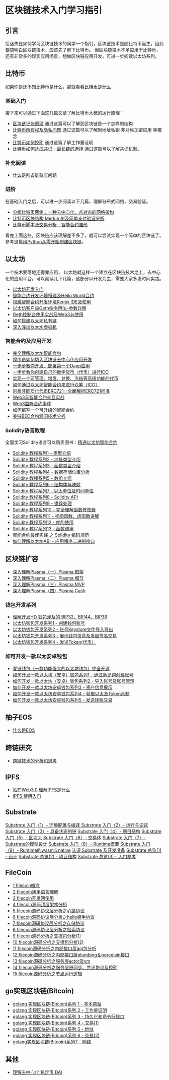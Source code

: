 # 区块链技术入门学习指引

## 引言
给迷失在如何学习区块链技术的同学一个指引，区块链技术是随比特币诞生，因此要搞明白区块链技术，应该先了解下比特币。
但区块链技术不单应用于比特币，还有非常多的现实应用场景，想做区块链应用开发，可进一步阅读以太坊系列。

## 比特币
如果你是还不知比特币是什么，那就看看[比特币是什么](https://learnblockchain.cn/2017/10/23/whatisbitcoin/)

### 基础入门
接下来可以通过下面这几篇文章了解比特币大概的运行原理：

* [区块链记账原理](https://learnblockchain.cn/2017/10/25/whatbc/)
  通过这篇可以了解到区块链是一个怎样的结构
* [比特币所有权及隐私问题](https://learnblockchain.cn/2017/11/02/bitcoin-own/)
  通过这篇可以了解到地址私钥 非对称加密应用 等概念
* [比特币如何挖矿](https://learnblockchain.cn/2017/11/04/bitcoin-pow/)
  通过这篇了解工作量证明
* [比特币如何达成共识 - 最长链的选择](https://learnblockchain.cn/2017/12/07/bitcoin-sonsensus/)
  通过这篇可以了解共识机制。

### 补充阅读
* [什么是拜占庭将军问题](https://learnblockchain.cn/2018/02/05/bitcoin-byzantine/)

### 进阶
在基础入门之后，可以进一步阅读以下几篇，理解分布式网络，交易验证。

* [分析比特币网络：一种去中心化、点对点的网络架构](https://learnblockchain.cn/2017/11/07/bitcoin-p2p/)
* [比特币区块结构 Merkle 树及简单支付验证分析](https://learnblockchain.cn/2017/11/10/bitcoin-script/)
* [比特币脚本及交易分析 - 智能合约雏形](https://xiaozhuanlan.com/topic/1402935768)

看完上面这些，区块链应该理解差不多了，就可以尝试实现一个简单的区块链了。参考这篇[用Python从零开始创建区块链](https://learnblockchain.cn/2017/10/27/build_blockchain_by_python/)。

## 以太坊
一个技术要落地还得靠应用， 以太坊就这样一个建立在区块链技术之上，去中心化的应用平台。可以阅读几下几篇，这部分以开发为主，需要大家多发时间实践。

* [以太坊开发入门](https://learnblockchain.cn/2017/11/20/whatiseth/)
* [智能合约开发环境搭建及Hello World合约](https://learnblockchain.cn/2017/11/24/init-env/)
* [搭建智能合约开发环境Remix IDE及使用](https://learnblockchain.cn/2018/06/07/remix-ide/)
* [以太坊客户端Geth命令用法-参数详解](https://learnblockchain.cn/2017/11/29/geth_cmd_options/)
* [Geth控制台使用实战及Web3.js使用](https://learnblockchain.cn/2017/12/01/geth_cmd_short/)
* [如何搭建以太坊私有链](https://learnblockchain.cn/2018/03/18/create_private_blockchain/)
* [深入浅出以太坊虚拟机](https://learnblockchain.cn/2019/04/09/easy-evm/)

### 智能合约及应用开发

* [完全理解以太坊智能合约](https://learnblockchain.cn/2018/01/04/understanding-smart-contracts/)
* [程序员如何切入区块链去中心化应用开发](https://learnblockchain.cn/2018/08/31/devDapp/#more)
* [一步步教你开发、部署第一个Dapp应用](https://learnblockchain.cn/2018/01/12/first-dapp/)
* [一步步教你创建自己的数字货币（代币）进行ICO](https://learnblockchain.cn/2018/01/12/create_token/)
* [实现一个可管理、增发、兑换、冻结等高级功能的代币](https://learnblockchain.cn/2018/01/27/create-token2/)
* [如何通过以太坊智能合约来进行众筹（ICO）](https://learnblockchain.cn/2018/02/28/ico-crowdsale/)
* [剖析非同质化代币ERC721--全面解析ERC721标准](https://learnblockchain.cn/2018/03/23/token-erc721/)
* [Web3与智能合约交互实战](https://learnblockchain.cn/2018/04/15/web3-html/)
* [Web3监听合约事件](https://learnblockchain.cn/2018/05/09/solidity-event/)
* [如何编写一个可升级的智能合约](https://learnblockchain.cn/2018/03/15/contract-upgrade/)
* [美链BEC合约漏洞技术分析](https://learnblockchain.cn/2018/04/25/bec-overflow/)

### Solidity语言教程
全面学习Solidity语言可以购买图书：[精通以太坊智能合约](http://edu.upchain.pro/book.html)

* [Solidity 教程系列1 - 类型介绍](https://learnblockchain.cn/2017/12/05/solidity1/)
* [Solidity 教程系列2 - 地址类型介绍](https://learnblockchain.cn/2017/12/12/solidity2/)
* [Solidity 教程系列3 - 函数类型介绍](https://learnblockchain.cn/2017/12/12/solidity_func/)
* [Solidity 教程系列4 - 数据存储位置分析](https://learnblockchain.cn/2017/12/21/solidity_reftype_datalocation/)
* [Solidity 教程系列5 - 数组介绍](https://learnblockchain.cn/2017/12/21/solidity-arrays/)
* [Solidity 教程系列6 - 结构体与映射](https://learnblockchain.cn/2017/12/27/solidity-structs/)
* [Solidity 教程系列7 - 以太单位及时间单位](https://learnblockchain.cn/2018/02/02/solidity-unit/)
* [Solidity 教程系列8 - Solidity API](https://learnblockchain.cn/2018/03/14/solidity-api/)
* [Solidity 教程系列9 - 错误处理](https://learnblockchain.cn/2018/04/07/solidity-errorhandler/)
* [Solidity 教程系列10 - 完全理解函数修改器](https://learnblockchain.cn/2018/04/09/solidity-modify/)
* [Solidity 教程系列11 - 视图函数、虚函数讲解](https://learnblockchain.cn/2018/05/17/solidity-functions/)
* [Solidity 教程系列12 - 库的使用](https://learnblockchain.cn/2018/08/09/solidity-library/)
* [Solidity 教程系列13 - 函数调用](https://learnblockchain.cn/2018/08/09/solidity-callfun/)
* [智能合约最佳实践 之 Solidity 编码规范](https://learnblockchain.cn/2018/05/04/solidity-style-guide/)
* [如何理解以太坊ABI - 应用程序二进制接口](https://learnblockchain.cn/2018/08/09/understand-abi/)


## 区块链扩容

* [深入理解Plasma（一）Plasma 框架](https://learnblockchain.cn/2018/10/20/plasma-framework/)
* [深入理解Plasma（二）Plasma 细节](https://learnblockchain.cn/2018/10/24/plasma-in-detail/)
* [深入理解Plasma（三）Plasma MVP](https://learnblockchain.cn/2018/11/03/plasma-mvp/)
* [深入理解Plasma（四）Plasma Cash](https://learnblockchain.cn/2018/11/16/plasma-cash/)


### 钱包开发系列

* [理解开发HD 钱包涉及的 BIP32、BIP44、BIP39](https://learnblockchain.cn/2018/09/28/hdwallet/)
* [以太坊钱包开发系列1 - 创建钱包账号](https://learnblockchain.cn/2018/10/25/eth-web-wallet_1/)
* [以太坊钱包开发系列2 - 账号Keystore文件导入导出](https://learnblockchain.cn/2018/10/25/eth-web-wallet_2/)
* [以太坊钱包开发系列3 - 展示钱包信息及发起签名交易](https://learnblockchain.cn/2018/10/26/eth-web-wallet_3/)
* [以太坊钱包开发系列4 - 发送Token(代币）](https://learnblockchain.cn/2018/10/26/eth-web-wallet_4/)

### 如可开发一款以太安卓钱包

* [登链钱包（一款功能强大的以太坊钱包）完全开源](https://learnblockchain.cn/2019/03/07/wallet-annouce/)
* [如何开发一款以太坊（安卓）钱包系列1 - 通过助记词创建账号](https://learnblockchain.cn/2019/03/13/eth_wallet_dev_1/)
* [如何开发一款以太坊（安卓）钱包系列2 - 导入账号及账号管理](https://learnblockchain.cn/2019/03/18/eth-wallet-dev-2/)
* [如何开发一款以太坊安卓钱包系列3 - 资产信息展示](https://learnblockchain.cn/2019/03/24/eth_wallet_dev_3/)
* [如何开发一款以太坊安卓钱包系列4 - 获取以太及Token余额](https://learnblockchain.cn/2019/03/26/eth-wallet-dev-4/)
* [如何开发一款以太坊安卓钱包系列5 - 发送转账交易](https://learnblockchain.cn/2019/04/04/eth-wallet-dev-5/)

## 柚子EOS

* [什么是EOS](https://learnblockchain.cn/2018/07/17/whatiseos/)

## 跨链研究

* [跨链技术的分析和思考](https://learnblockchain.cn/2019/03/23/blockchain_interoperability/)


## IPFS

* [站在Web3.0 理解IPFS是什么](https://learnblockchain.cn/2018/12/12/what-is-ipfs/)
* [IPFS 使用入门](https://learnblockchain.cn/2018/12/25/use-ipfs/)

## Substrate
[Substrate 入门（1）- 环境配置与编译 ](https://learnblockchain.cn/article/273)
[Substrate 入门（2）- 运行与调试](https://learnblockchain.cn/2019/12/21/substrate-run-debug)
[Substrate 入门（3）- 具备状态的链](https://learnblockchain.cn/2019/12/22/substrate-state)
[Substrate 入门（4）- 项目结构](https://learnblockchain.cn/2019/12/23/substrate-struct)
[Substrate 入门（5）- 区块头](https://learnblockchain.cn/2019/12/30/substrate-header)
[Substrate 入门（6）- 交易体](https://learnblockchain.cn/article/330)
[Substrate 入门（7）- Substrate的模型设计](https://learnblockchain.cn/article/331)
[Substrate 入门（8）- Runtime概要](https://learnblockchain.cn/article/348)
[Substrate 入门（9）- Runtime的wasm与native](https://learnblockchain.cn/article/382)
[认识 Substrate 及开发准备](https://learnblockchain.cn/2018/10/20/substrate-base)
[Substrate 总览(1) - 设计](https://learnblockchain.cn/2019/03/02/substrate-project)
[Substrate 总览(2) - 项目结构](https://learnblockchain.cn/2019/03/10/substrate-structure)
[Substrate 总览(3) - 入门参考](https://learnblockchain.cn/2019/11/05/substrate-start)

## FileCoin

* [1 filecoin概念](https://learnblockchain.cn/2019/02/18/filecoin-code-analysis-1/)
* [2 filecoin通用语言理解](https://learnblockchain.cn/2019/02/20/filecoin-code-analysis-2/)
* [3 filecoin开发网使用](https://learnblockchain.cn/2019/02/22/filecoin-code-analysis-3/)
* [4 filecoin源码顶层架构分析](https://learnblockchain.cn/2019/02/28/filecoin-code-analysis-4/)
* [5 filecoin源码协议层分析之心跳协议](https://learnblockchain.cn/2019/03/04/filecoin-code-analysis-5/)
* [6 filecoin源码协议层分析之hello握手协议](https://learnblockchain.cn/2019/03/04/filecoin-code-analysis-6/)
* [7 filecoin源码协议层分析之存储协议](https://learnblockchain.cn/2019/03/05/filecoin-code-analysis-7/)
* [8 filecoin源码协议层分析之检索协议](https://learnblockchain.cn/2019/03/05/filecoin-code-analysis-8/)
* [9 filecoin源码分析之支撑包分析(1)](https://learnblockchain.cn/2019/03/06/filecoin-code-analysis-9/)
* [10 filecoin源码分析之支撑包分析(2)](https://learnblockchain.cn/2019/03/07/filecoin-code-analysis-10/)
* [11 filecoin源码分析之内部接口层api包分析](https://learnblockchain.cn/2019/03/07/filecoin-code-analysis-11/)
* [12 filecoin源码分析之内部接口层plumbing＆porcelain接口](https://learnblockchain.cn/2019/03/07/filecoin-code-analysis-12/)
* [13 filecoin源码分析之服务层actor及vm](https://learnblockchain.cn/2019/03/08/filecoin-code-analysis-13/)
* [14 filecoin源码分析之服务层链同步、共识协议及挖矿](https://learnblockchain.cn/2019/03/09/filecoin-code-analysis-14/)
* [15 filecoin源码分析之节点运行逻辑](https://learnblockchain.cn/2019/03/10/filecoin-code-analysis-15/)

## go实现区块链(Bitcoin)

* [golang 实现区块链(Bitcoin)系列 1 - 基本原型](https://learnblockchain.cn/article/577)  
* [golang 实现区块链(Bitcoin)系列 2 - 工作量证明](https://learnblockchain.cn/article/580)  
* [golang 实现区块链(Bitcoin)系列 3 - 持久化和命令行接口](https://learnblockchain.cn/article/586)  
* [golang 实现区块链(Bitcoin)系列 4 - 交易(1)](https://learnblockchain.cn/article/619)  
* [golang 实现区块链(Bitcoin)系列 5 - 地址](https://learnblockchain.cn/article/637)  
* [golang 实现区块链(Bitcoin)系列 6 - 交易(2)](https://learnblockchain.cn/article/674)
* [golang实现区块链(Bitcoin)系列7 - 网络](https://learnblockchain.cn/article/677)

## 其他

* [理解去中心化 稳定币 DAI](https://learnblockchain.cn/2019/03/19/understand_dai/)
